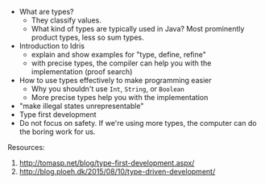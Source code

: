 * What are types?
  * They classify values.
  * What kind of types are typically used in Java? Most prominently product types, less so sum types.
* Introduction to Idris
  * explain and show examples for "type, define, refine"
  * with precise types, the compiler can help you with the implementation (proof search)
* How to use types effectively to make programming easier
  * Why you shouldn't use `Int`, `String`, or `Boolean`
  * More precise types help you with the implementation
* "make illegal states unrepresentable"
* Type first development
* Do not focus on safety. If we're using more types, the computer can do the boring work for us.

Resources:

1. http://tomasp.net/blog/type-first-development.aspx/
1. http://blog.ploeh.dk/2015/08/10/type-driven-development/
